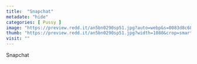 ```yaml
---
title:  "Snapchat"
metadate: "hide"
categories: [ Pussy ]
image: "https://preview.redd.it/an5bn0290sp51.jpg?auto=webp&s=0083d8c682ac9c14b1e998e47d5ed603dfcf93f6"
thumb: "https://preview.redd.it/an5bn0290sp51.jpg?width=1080&crop=smart&auto=webp&s=6ce387713100c44ffa8a786a91b062110e7d1e05"
visit: ""
---
```

Snapchat
